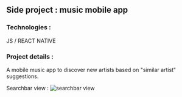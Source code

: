 ## Side project : music mobile app

### Technologies :
JS / REACT NATIVE

### Project details :
A mobile music app to discover new artists based on "similar artist" suggestions.

Searchbar view :
![searchbar view](https://i.imgur.com/z230MCE.jpg)
